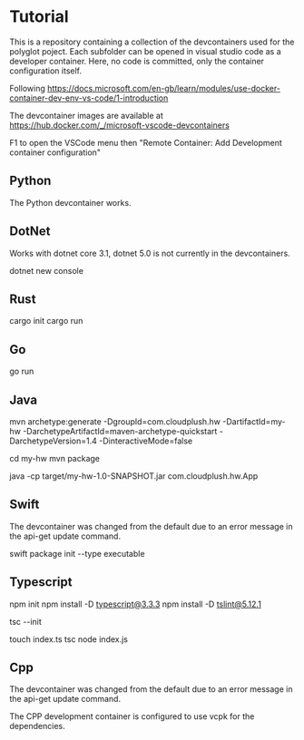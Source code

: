 # Tutorial 

This is a repository containing a collection of the devcontainers used for the polyglot poject. Each subfolder can be opened in visual studio code as a developer container. Here, no code is committed, only the container configuration itself.

Following <https://docs.microsoft.com/en-gb/learn/modules/use-docker-container-dev-env-vs-code/1-introduction>

The devcontainer images are available at https://hub.docker.com/_/microsoft-vscode-devcontainers 

F1 to open the VSCode menu then "Remote Container: Add Development container configuration"

## Python

The Python devcontainer works.  

## DotNet 

Works with dotnet core 3.1, dotnet 5.0 is not currently in the devcontainers. 

dotnet new console

## Rust

cargo init
cargo run

## Go

go run

## Java

mvn archetype:generate -DgroupId=com.cloudplush.hw -DartifactId=my-hw -DarchetypeArtifactId=maven-archetype-quickstart -DarchetypeVersion=1.4 -DinteractiveMode=false

cd my-hw mvn package

java -cp target/my-hw-1.0-SNAPSHOT.jar com.cloudplush.hw.App

## Swift

The devcontainer was changed from the default due to an error message in the api-get update command. 

swift package init --type executable

## Typescript 

npm init
npm install -D typescript@3.3.3
npm install -D tslint@5.12.1

tsc --init 

touch index.ts
tsc
node index.js 

## Cpp

The devcontainer was changed from the default due to an error message in the api-get update command. 

The CPP development container is configured to use vcpk for the dependencies.
